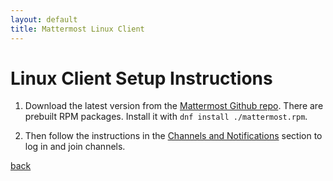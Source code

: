 ```yaml
---
layout: default
title: Mattermost Linux Client
---
```


# Linux Client Setup Instructions

1. Download the latest version from the [Mattermost Github repo](https://github.com/mattermost/desktop/releases/latest). There are prebuilt RPM packages. Install it with ```dnf install ./mattermost.rpm```.

2. Then follow the instructions in the [Channels and Notifications](channels_notifications) section to log in and join channels.

[back](./)
